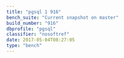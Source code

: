 ```yaml
---
title: "pgsql 1 916"
bench_suite: "Current snapshot on master"
build_number: "916"
dbprofile: "pgsql"
classifier: "nosoftref"
date: 2017-05-04T08:27:05
type: "bench"
---
```


